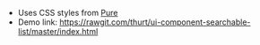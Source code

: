- Uses CSS styles from [Pure](https://github.com/yahoo/pure)
- Demo link: https://rawgit.com/thurt/ui-component-searchable-list/master/index.html
